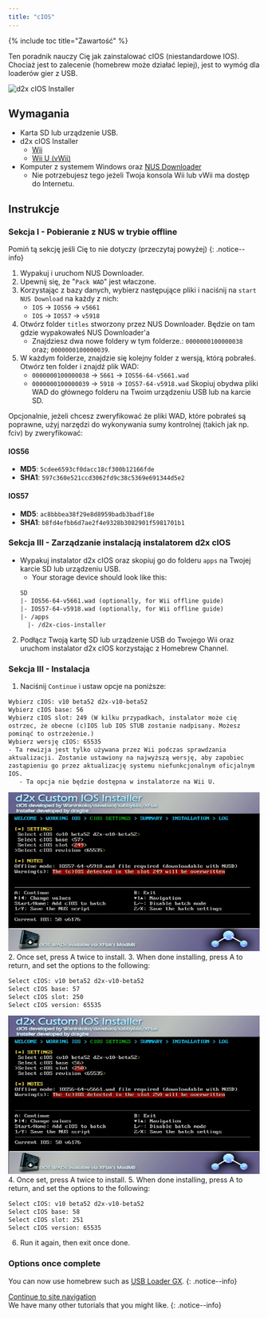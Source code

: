 ```yaml
---
title: "cIOS"
---
```


{% include toc title="Zawartość" %}

Ten poradnik nauczy Cię jak zainstalować cIOS (niestandardowe IOS). Chociaż jest to zalecenie (homebrew może działać lepiej), jest to wymóg dla loaderów gier z USB.

![d2x cIOS Installer](/images/cIOS.png)

## Wymagania
- Karta SD lub urządzenie USB.
- d2x cIOS Installer
   - [Wii](https://sites.google.com/site/completesg/backup-launchers/installation/d2x-cIOS-Installer-Wii.zip?attredirects=0&d=1)
   - [Wii U (vWii)](https://sites.google.com/site/completesg/backup-launchers/installation/d2x-cIOS-Installer-vWii.zip?attredirects=0&d=1)
- Komputer z systemem Windows oraz [NUS Downloader](https://sites.google.com/site/completesg/useful-tools/nus-downloader/NUSDownloader_v19.zip?attredirects=0&d=1)
   - Nie potrzebujesz tego jeżeli Twoja konsola Wii lub vWii ma dostęp do Internetu.

## Instrukcje
### Sekcja I - Pobieranie z NUS w trybie offline

Pomiń tą sekcję jeśli Cię to nie dotyczy (przeczytaj powyżej)
{: .notice--info}

1. Wypakuj i uruchom NUS Downloader.
2. Upewnij się, że "`Pack WAD`" jest właczone.
3. Korzystając z bazy danych, wybierz następujące pliki i naciśnij na `start NUS Download` na każdy z nich:
   - `IOS` -> `IOS56` -> `v5661`
   - `IOS` -> `IOS57` -> `v5918`
4. Otwórz folder `titles` stworzony przez NUS Downloader. Będzie on tam gdzie wypakowałeś NUS Downloader'a
   - Znajdziesz dwa nowe foldery w tym folderze.: `0000000100000038` oraz; `0000000100000039`.
5. W każdym folderze, znajdzie się kolejny folder z wersją, którą pobrałeś. Otwórz ten folder i znajdź plik WAD:
   - `0000000100000038` -> `5661` -> `IOS56-64-v5661.wad`
   - `0000000100000039` -> `5918` -> `IOS57-64-v5918.wad` Skopiuj obydwa pliki WAD do głównego folderu na Twoim urządzeniu USB lub na karcie SD.

Opcjonalnie, jeżeli chcesz zweryfikować że pliki WAD, które pobrałeś są poprawne, użyj narzędzi do wykonywania sumy kontrolnej (takich jak np. fciv) by zweryfikować:

#### IOS56
 - **MD5**: `5cdee6593cf0dacc18cf300b12166fde`
 - **SHA1**: `597c360e521ccd3062fd9c38c5369e691344d5e2`
#### IOS57
 - **MD5**: `ac8bbbea38f29e8d8959badb3badf18e`
 - **SHA1**: `b8fd4efbb6d7ae2f4e9328b3082901f5981701b1`

### Sekcja III - Zarządzanie instalacją instalatorem d2x cIOS

- Wypakuj instalator d2x cIOS oraz skopiuj go do folderu `apps` na Twojej karcie SD lub urządzeniu USB.
   - Your storage device should look like this:
   ```
   SD
   |- IOS56-64-v5661.wad (optionally, for Wii offline guide)
   |- IOS57-64-v5918.wad (optionally, for Wii offline guide)
   |- /apps
     |- /d2x-cios-installer
   ```
2. Podłącz Twoją kartę SD lub urządzenie USB do Twojego Wii oraz uruchom instalator d2x cIOS korzystając z Homebrew Channel.

### Sekcja III - Instalacja

1. Naciśnij `Continue` i ustaw opcje na poniższe:
```
Wybierz cIOS: v10 beta52 d2x-v10-beta52
Wybierz cIOS base: 56
Wybierz cIOS slot: 249 (W kilku przypadkach, instalator może cię ostrzec, że obecne (c)IOS lub IOS STUB zostanie nadpisany. Możesz pominąć to ostrzeżenie.)
Wybierz wersję cIOS: 65535
- Ta rewizja jest tylko używana przez Wii podczas sprawdzania aktualizacji. Zostanie ustawiony na najwyższą wersję, aby zapobiec zastąpieniu go przez aktualizację systemu niefunkcjonalnym oficjalnym IOS. 
   - Ta opcja nie będzie dostępna w instalatorze na Wii U.
```
![Install cIOS 249](/images/Wii/Install249.png)
2. Once set, press A twice to install.
3. When done installing, press A to return, and set the options to the following:
```
Select cIOS: v10 beta52 d2x-v10-beta52
Select cIOS base: 57
Select cIOS slot: 250
Select cIOS version: 65535
```
![Install cIOS 250](/images/Wii/Install250.png)
4. Once set, press A twice to install.
5. When done installing, press A to return, and set the options to the following:
```
Select cIOS: v10 beta52 d2x-v10-beta52
Select cIOS base: 58
Select cIOS slot: 251
Select cIOS version: 65535
```
6. Run it again, then exit once done.

### Options once complete

You can now use homebrew such as [USB Loader GX](usbloadergx).
{: .notice--info}

[Continue to site navigation](site-navigation)<br> We have many other tutorials that you might like.
{: .notice--info}
